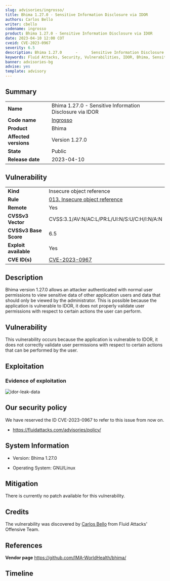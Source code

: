 ```yaml
---
slug: advisories/ingrosso/
title: Bhima 1.27.0 - Sensitive Information Disclosure via IDOR
authors: Carlos Bello
writer: cbello
codename: ingrosso
product: Bhima 1.27.0 - Sensitive Information Disclosure via IDOR
date: 2023-04-10 12:00 COT
cveid: CVE-2023-0967
severity: 6.5
description: Bhima 1.27.0      -      Sensitive Information Disclosure via IDOR
keywords: Fluid Attacks, Security, Vulnerabilities, IDOR, Bhima, Sensitive Information Disclosure
banner: advisories-bg
advise: yes
template: advisory
---
```


## Summary

|                       |                                                                    |
| --------------------- | -------------------------------------------------------------------|
| **Name**              | Bhima 1.27.0 - Sensitive Information Disclosure via IDOR           |
| **Code name**         | [Ingrosso](https://en.wikipedia.org/wiki/Sebastian_Ingrosso)       |
| **Product**           | Bhima                                                              |
| **Affected versions** | Version 1.27.0                                                     |
| **State**             | Public                                                             |
| **Release date**      | 2023-04-10                                                         |

## Vulnerability

|                       |                                                                                                                             |
| --------------------- | ----------------------------------------------------------------------------------------------------------------------------|
| **Kind**              | Insecure object reference                                                                                                   |
| **Rule**              | [013. Insecure object reference](https://docs.fluidattacks.com/criteria/vulnerabilities/013)                                |
| **Remote**            | Yes                                                                                                                         |
| **CVSSv3 Vector**     | CVSS:3.1/AV:N/AC:L/PR:L/UI:N/S:U/C:H/I:N/A:N                                                                                |
| **CVSSv3 Base Score** | 6.5                                                                                                                         |
| **Exploit available** | Yes                                                                                                                         |
| **CVE ID(s)**         | [CVE-2023-0967](https://cve.mitre.org/cgi-bin/cvename.cgi?name=CVE-2023-0967)                                               |

## Description

Bhima version 1.27.0 allows an attacker authenticated with normal user
permissions to view sensitive data of other application users and data
that should only be viewed by the administrator. This is possible because
the application is vulnerable to IDOR, it does not properly validate user
permissions with respect to certain actions the user can perform.

## Vulnerability

This vulnerability occurs because the application is vulnerable to IDOR, it
does not correctly validate user permissions with respect to certain actions
that can be performed by the user.

## Exploitation

### Evidence of exploitation

![idor-leak-data](https://user-images.githubusercontent.com/51862990/220761163-3f561935-f22e-4c40-bc99-ce02afb3c637.gif)

## Our security policy

We have reserved the ID CVE-2023-0967 to refer to this issue from now on.

* https://fluidattacks.com/advisories/policy/

## System Information

* Version: Bhima 1.27.0

* Operating System: GNU/Linux

## Mitigation

There is currently no patch available for this vulnerability.

## Credits

The vulnerability was discovered by [Carlos
Bello](https://www.linkedin.com/in/carlos-andres-bello) from Fluid Attacks'
Offensive Team.

## References

**Vendor page** <https://github.com/IMA-WorldHealth/bhima/>

## Timeline

<time-lapse
  discovered="2023-02-22"
  contacted="2023-02-22"
  replied="2023-02-22"
  confirmed=""
  patched=""
  disclosure="2023-04-10">
</time-lapse>
